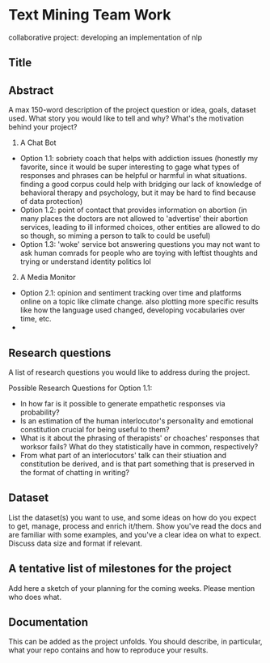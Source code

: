 # Text Mining Team Work
 collaborative project: developing an implementation of nlp


## Title

## Abstract
A max 150-word description of the project question or idea, goals, dataset used. What story you would like to tell and why? What's the motivation behind your project?

1. A Chat Bot
 - Option 1.1: sobriety coach that helps with addiction issues (honestly my favorite, since it would be super interesting to gage what types of responses and phrases can be helpful or harmful in what situations. finding a good corpus could help with bridging our lack of knowledge of behavioral therapy and psychology, but it may be hard to find because of data protection)
 - Option 1.2: point of contact that provides information on abortion (in many places the doctors are not allowed to 'advertise' their abortion services, leading to ill informed choices, other entities are allowed to do so though, so miming a person to talk to could be useful)
 - Option 1.3: 'woke' service bot answering questions you may not want to ask human comrads for people who are toying with leftist thoughts and trying or understand identity politics lol

2. A Media Monitor
- Option 2.1: opinion and sentiment tracking over time and platforms online on a topic like climate change. also plotting more specific results like how the language used changed, developing vocabularies over time, etc.
- 
## Research questions
A list of research questions you would like to address during the project. 

Possible Research Questions for Option 1.1: 
- In how far is it possible to generate empathetic responses via probability? 
- Is an estimation of the human interlocutor's personality and emotional constitution crucial for being useful to them? 
- What is it about the phrasing of therapists' or choaches' responses that worksor fails? What do they statistically have in common, respectively? 
- From what part of an interlocutors' talk can their stiuation and constitution be derived, and is that part something that is preserved in the format of chatting in writing? 

## Dataset
List the dataset(s) you want to use, and some ideas on how do you expect to get, manage, process and enrich it/them. Show you've read the docs and are familiar with some examples, and you've a clear idea on what to expect. Discuss data size and format if relevant.

## A tentative list of milestones for the project
Add here a sketch of your planning for the coming weeks. Please mention who does what.

## Documentation
This can be added as the project unfolds. You should describe, in particular, what your repo contains and how to reproduce your results.

